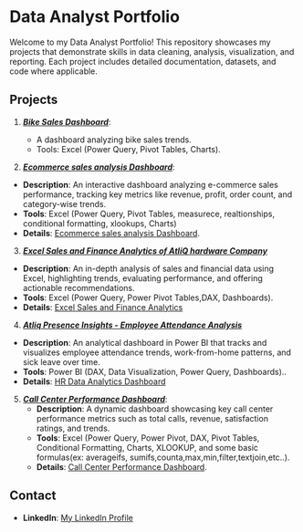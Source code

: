 # Data Analyst Portfolio

Welcome to my Data Analyst Portfolio! This repository showcases my projects that demonstrate skills in data cleaning, analysis, visualization, and reporting.
Each project includes detailed documentation, datasets, and code where applicable.

## Projects

1. ***[Bike Sales Dashboard](Bike-Sales-Dashboard/readme.md)***:
   - A dashboard analyzing bike sales trends.
   - Tools: Excel (Power Query, Pivot Tables, Charts).
  

2.  ***[Ecommerce sales analysis Dashboard](ecommerce/readme.md)***:
   - **Description**: An interactive dashboard analyzing e-commerce sales performance, tracking key metrics like revenue,
 profit, order count, and category-wise trends.
   - **Tools**: Excel (Power Query, Pivot Tables, measurece, realtionships, conditional formatting, xlookups, Charts)
   - **Details**: [Ecommerce sales analysis Dashboard](ecommerce/data).


3. ***[Excel Sales and Finance Analytics of AtliQ hardware Company](Excel-Sales-and-Finance-Analytics/README.md)***
- **Description**: An in-depth analysis of sales and financial data using Excel, highlighting trends, evaluating performance, and offering actionable recommendations.
- **Tools**: Excel (Power Query, Power Pivot Tables,DAX, Dashboards).
- **Details**: [Excel Sales and Finance Analytics](Excel-Sales-and-Finance-Analytics/files)

4. ***[Atliq Presence Insights - Employee Attendance Analysis](<AtliQ - HR Analytics/readme.md>)***
- **Description**: An analytical dashboard in Power BI that tracks and visualizes employee attendance trends, work-from-home patterns, and sick leave over time.
- **Tools**: Power BI (DAX, Data Visualization, Power Query, Dashboards)..
- **Details**: [HR Data Analytics Dashboard](<AtliQ - HR Analytics>)



5. ***[Call Center Performance Dashboard](call-center/readme.md)***:
   - **Description**: A dynamic dashboard showcasing key call center performance metrics such as total calls, revenue, satisfaction ratings, and trends.
   - **Tools**: Excel (Power Query, Power Pivot, DAX, Pivot Tables, Conditional Formatting, Charts, XLOOKUP, and some basic formulas(ex: averageifs, sumifs,counta,max,min,filter,textjoin,etc..).
   - **Details**: [Call Center Performance Dashboard](call-center/data).



## Contact

- **LinkedIn**: [My LinkedIn Profile](https://www.linkedin.com/in/suryatejagamidi/)
